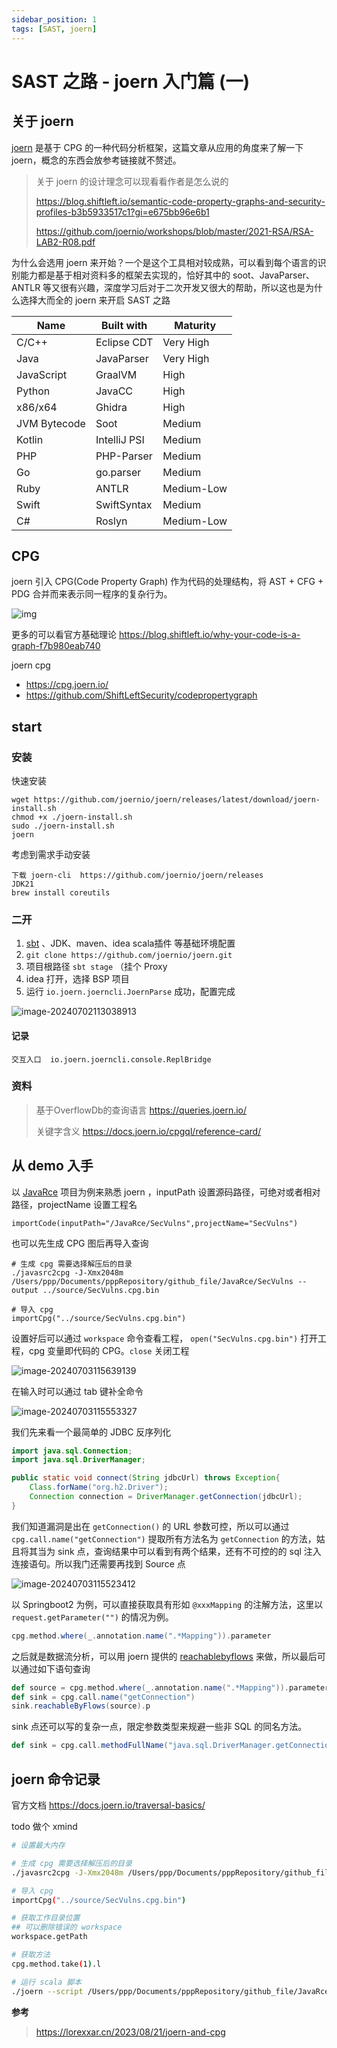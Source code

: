 ```yaml
---
sidebar_position: 1
tags: [SAST, joern]
---
```


# SAST 之路 - joern 入门篇 (一)

## 关于 joern

[joern](https://github.com/joernio/joern) 是基于 CPG 的一种代码分析框架，这篇文章从应用的角度来了解一下 joern，概念的东西会放参考链接就不赘述。

> 关于 joern 的设计理念可以现看看作者是怎么说的
>
> https://blog.shiftleft.io/semantic-code-property-graphs-and-security-profiles-b3b5933517c1?gi=e675bb96e6b1
>
> https://github.com/joernio/workshops/blob/master/2021-RSA/RSA-LAB2-R08.pdf

为什么会选用 joern 来开始？一个是这个工具相对较成熟，可以看到每个语言的识别能力都是基于相对资料多的框架去实现的，恰好其中的 soot、JavaParser、ANTLR 等又很有兴趣，深度学习后对于二次开发又很大的帮助，所以这也是为什么选择大而全的 joern 来开启 SAST 之路



| Name         | Built with   | Maturity   |
| ------------ | ------------ | ---------- |
| C/C++        | Eclipse CDT  | Very High  |
| Java         | JavaParser   | Very High  |
| JavaScript   | GraalVM      | High       |
| Python       | JavaCC       | High       |
| x86/x64      | Ghidra       | High       |
| JVM Bytecode | Soot         | Medium     |
| Kotlin       | IntelliJ PSI | Medium     |
| PHP          | PHP-Parser   | Medium     |
| Go           | go.parser    | Medium     |
| Ruby         | ANTLR        | Medium-Low |
| Swift        | SwiftSyntax  | Medium     |
| C#           | Roslyn       | Medium-Low |



## CPG

joern 引入 CPG(Code Property Graph) 作为代码的处理结构，将 AST + CFG + PDG 合并而来表示同一程序的复杂行为。

![img](attachments/202308211430788.png)

更多的可以看官方基础理论 https://blog.shiftleft.io/why-your-code-is-a-graph-f7b980eab740

joern cpg

- https://cpg.joern.io/
- https://github.com/ShiftLeftSecurity/codepropertygraph



## start

### 安装

快速安装

```
wget https://github.com/joernio/joern/releases/latest/download/joern-install.sh
chmod +x ./joern-install.sh
sudo ./joern-install.sh
joern
```

考虑到需求手动安装

```
下载 joern-cli  https://github.com/joernio/joern/releases
JDK21
brew install coreutils
```

### 二开

1. [sbt](https://www.scala-sbt.org/download/) 、JDK、maven、idea scala插件 等基础环境配置
2. `git clone https://github.com/joernio/joern.git`
3. 项目根路径 `sbt stage` （挂个 Proxy
4. idea 打开，选择 BSP 项目
5. 运行 `io.joern.joerncli.JoernParse` 成功，配置完成

![image-20240702113038913](attachments/image-20240702113038913.png)

#### 记录

```
交互入口  io.joern.joerncli.console.ReplBridge
```

### 资料

> 基于OverflowDb的查询语言 https://queries.joern.io/
>
> 关键字含义  https://docs.joern.io/cpgql/reference-card/

## 从 demo 入手

以 [JavaRce](https://github.com/Whoopsunix/JavaRce) 项目为例来熟悉 joern ，inputPath 设置源码路径，可绝对或者相对路径，projectName 设置工程名

```
importCode(inputPath="/JavaRce/SecVulns",projectName="SecVulns")
```

也可以先生成 CPG 图后再导入查询

```shell
# 生成 cpg 需要选择解压后的目录
./javasrc2cpg -J-Xmx2048m /Users/ppp/Documents/pppRepository/github_file/JavaRce/SecVulns --output ../source/SecVulns.cpg.bin

# 导入 cpg
importCpg("../source/SecVulns.cpg.bin")
```

设置好后可以通过 `workspace` 命令查看工程， `open("SecVulns.cpg.bin")` 打开工程，cpg 变量即代码的 CPG。`close` 关闭工程

![image-20240703115639139](attachments/image-20240703115639139.png)

在输入时可以通过 tab 键补全命令

![image-20240703115553327](attachments/image-20240703115553327.png)

我们先来看一个最简单的 JDBC 反序列化

```java
import java.sql.Connection;
import java.sql.DriverManager;

public static void connect(String jdbcUrl) throws Exception{
    Class.forName("org.h2.Driver");
    Connection connection = DriverManager.getConnection(jdbcUrl);
}
```

我们知道漏洞是出在 `getConnection()` 的 URL 参数可控，所以可以通过 `cpg.call.name("getConnection")` 提取所有方法名为 `getConnection` 的方法，姑且将其当为 sink 点，查询结果中可以看到有两个结果，还有不可控的的 sql 注入连接语句。所以我门还需要再找到 Source 点

![image-20240703115523412](attachments/image-20240703115523412.png)

以 Springboot2 为例，可以直接获取具有形如 `@xxxMapping` 的注解方法，这里以 `request.getParameter("")` 的情况为例。

```scala
cpg.method.where(_.annotation.name(".*Mapping")).parameter
```

之后就是数据流分析，可以用 joern 提供的 [reachablebyflows](https://docs.joern.io/cpgql/data-flow-steps/#reachablebyflows) 来做，所以最后可以通过如下语句查询

```scala
def source = cpg.method.where(_.annotation.name(".*Mapping")).parameter
def sink = cpg.call.name("getConnection")
sink.reachableByFlows(source).p
```

sink 点还可以写的复杂一点，限定参数类型来规避一些非 SQL 的同名方法。

```scala
def sink = cpg.call.methodFullName("java.sql.DriverManager.getConnection.*").typeFullName("java.sql.Connection")
```



## joern 命令记录

官方文档  https://docs.joern.io/traversal-basics/

todo 做个 xmind

```sh
# 设置最大内存

# 生成 cpg 需要选择解压后的目录
./javasrc2cpg -J-Xmx2048m /Users/ppp/Documents/pppRepository/github_file/JavaRce/SecVulns --output ../source/SecVulns.cpg.bin

# 导入 cpg
importCpg("../source/SecVulns.cpg.bin")

# 获取工作目录位置
## 可以删除错误的 workspace
workspace.getPath

# 获取方法
cpg.method.take(1).l

# 运行 scala 脚本
./joern --script /Users/ppp/Documents/pppRepository/github_file/JavaRce/joern/joern.sc --param cpgFile=../source/SecVulns.cpg.bin --param outFile=../source/output.log
```




**参考**

> https://lorexxar.cn/2023/08/21/joern-and-cpg









